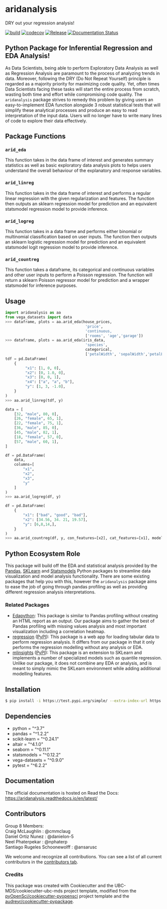 # aridanalysis

DRY out your regression analysis!

[![build](https://github.com/UBC-MDS/aridanalysis_py/actions/workflows/build.yml/badge.svg)](https://github.com/UBC-MDS/aridanalysis_py/actions/workflows/build.yml) [![codecov](https://codecov.io/gh/UBC-MDS/aridanalysis_py/branch/main/graph/badge.svg?token=JGT4Z519QD)](https://codecov.io/gh/UBC-MDS/aridanalysis_py) [![Release](https://github.com/UBC-MDS/aridanalysis_py/actions/workflows/release.yml/badge.svg)](https://github.com/UBC-MDS/aridanalysis_py/actions/workflows/release.yml) [![Documentation Status](https://readthedocs.org/projects/aridanalysis/badge/?version=latest)](https://aridanalysis.readthedocs.io/en/latest/?badge=latest)

## Python Package for Inferential Regression and EDA Analysis!

As Data Scientists, being able to perform Exploratory Data Analysis as well as Regression Analysis are paramount to the process of analyzing trends in data. Moreover, following the DRY (Do Not Repeat Yourself) principle is regarded as a majority priority for maximizing code quality. Yet, often times Data Scientists facing these tasks will start the entire process from scratch, wasting both time and effort while compromising code quality. The `aridanalysis` package strives to remedy this problem by giving users an easy-to-implement EDA function alongside 3 robust statistical tests that will simplify these analytical processes and produce an easy to read interpretation of the input data. Users will no longer have to write many lines of code to explore their data effectively. 

## Package Functions

### `arid_eda`

This function takes in the data frame of interest and generates summary statistics as well as basic exploratory data analysis plots to helps users understand the overall behaviour of the explanatory and response variables. 

### `arid_linreg`

This function takes in the data frame of interest and performs a regular linear regression with the given regularization and features. The function then outputs an sklearn regression model for prediction and an equivalent statsmodel regression model to provide inference. 

### `arid_logreg`

This function takes in a data frame and performs either binomial or multinomial classification based on user inputs. The function then outputs an sklearn logistic regression model for prediction and an equivalent statsmodel logit regression model to provide inference.  

### `arid_countreg`

This function takes a dataframe, its categorical and continuous variables and other user inputs to perform a Poisson regression. The function will return a sklearn Poisson regressor model for prediction and a wrapper statsmodel for inference purposes.

## Usage

```python
import aridanalysis as aa
from vega_datasets import data
>>> dataframe, plots = aa.arid_eda(house_prices,
                                    'price',
                                    'continuous,
                                    ['rooms', 'age','garage'])
>>> dataframe, plots = aa.arid_eda(iris_data,
                                    'species',
                                    categorical,
                                    ['petalWidth', 'sepalWidth','petalLength'])
tdf = pd.DataFrame(
    {
         "x1": [1, 0, 0],
         "x2": [0, 1.0, 0],
         "x3": [0, 0, 1],
         "x4": ["a", "a", "b"],
         "y": [1, 3, -1.0],
    }
)
>>> aa.arid_linreg(tdf, y) 

data = [
    [32, "male", 80, 0],
    [26, "female", 65, 1],
    [22, "female", 75, 1],
    [36, "male", 85, 0],
    [45, "male", 82, 1],
    [18, "female", 57, 0],
    [57, "male", 60, 1],
]

df = pd.DataFrame(
    data, 
    columns=[
        "x1", 
        "x2", 
        "x3", 
        "y"
    ]
)
>>> aa.arid_logreg(df, y)

df = pd.DataFrame(
    {
        "x1": ["bad", "good", "bad"],
        "x2": [34.56, 34. 21, 19.57],
        "y": [6,8,14,],
    }
)
>>> aa.arid_countreg(df, y, con_features=[x2], cat_features=[x1], model="additive", alpha=1)

```

## Python Ecosystem Role

This package will build off the EDA and statistical analysis provided by the [Pandas](https://pypi.org/project/pandas/), [SKLearn](https://scikit-learn.org/stable/) and [Statsmodels](https://www.statsmodels.org/stable/user-guide.html#regression-and-linear-models) Python packages to streamline data visualization and model analysis functionality. There are some existing packages that help you with this, however the `aridanalysis` package aims to ease the job of going through pandas profiling as well as providing different regression analysis interpretations. 

### Related Packages

- [Edapython](https://github.com/UBC-MDS/edapython): This package is similar to Pandas profiling without creating an HTML report as an output. Our package aims to gather the best of Pandas profiling with missing values analysis and most important visualization including a correlation heatmap.
- [regression](https://github.com/makr3la/regression) ([PyPI](https://pypi.org/project/regression/)): This package is a web app for loading tabular data to perform regression analysis. It differs from our package in that it only performs the regression modelling without any analysis or EDA.
- [mlinsights](https://github.com/sdpython/mlinsights/) ([PyPI](https://pypi.org/project/mlinsights/)): This package is an extension to SKLearn and implements a number of specialized models such as quantile regression. Unlike our package, it does not combine any EDA or analysis, and is meant to simply mimic the SKLearn environment while adding additional modelling features.

## Installation

```bash
$ pip install -i https://test.pypi.org/simple/ --extra-index-url https://pypi.org/simple aridanalysis
```

## Dependencies

- python = "^3.7"
- pandas = "^1.2.2"
- scikit-learn = "^0.24.1"
- altair = "^4.1.0"
- seaborn = "^0.11.1"
- statsmodels = "^0.12.2"
- vega-datasets = "^0.9.0"
- pytest = "^6.2.2"

## Documentation

The official documentation is hosted on Read the Docs: https://aridanalysis.readthedocs.io/en/latest/

## Contributors

Group 8 Members:  
Craig McLaughlin              : @cmmclaug  
Daniel Ortiz Nunez            : @danielon-5  
Neel Phaterpekar              : @nphaterp  
Santiago Rugeles Schoonewolff : @ansarusc  

We welcome and recognize all contributions. You can see a list of all current contributors in the [contributors tab](https://github.com/ansarusc/aridanalysis/graphs/contributors).

### Credits

This package was created with Cookiecutter and the UBC-MDS/cookiecutter-ubc-mds project template, modified from the [pyOpenSci/cookiecutter-pyopensci](https://github.com/pyOpenSci/cookiecutter-pyopensci) project template and the [audreyr/cookiecutter-pypackage](https://github.com/audreyr/cookiecutter-pypackage).
